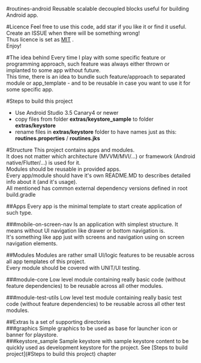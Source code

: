 #routines-android
Reusable scalable decoupled blocks useful for building Android app.

#Licence
Feel free to use this code, add star if you like it or find it useful.  
Create an ISSUE when there will be something wrong!  
Thus licence is set as [MIT](LICENSE) .  
Enjoy!  

#The idea behind
Every time I play with some specific feature or programming approach, such feature was always either thrown or implanted to some app without future.  
This time, there is an idea to bundle such feature/approach to separated module or app_template - and to be reusable in case you want to use it for some specific app.

#Steps to build this project
- Use Android Studio 3.5 Canary4 or newer
- copy files from folder **extras/keystore_sample** to folder **extras/keystore** 
- rename files in **extras/keystore** folder to have names just as this: **routines.properties** / **routines.jks**

#Structure
This project contains apps and modules.   
It does not matter which architecture (MVVM/MVI/...) or framework (Android native/Flutter/...) is used for it.  
Modules should be reusable in provided apps.  
Every app/module should have it's own README.MD to describes detailed info about it (and it's usage).  
All mentioned has common external dependency versions defined in root build.gradle  

	
##Apps
Every app is the minimal template to start create application of such type.  

###mobile-on-screen-nav
Is an application with simplest structure.  It means without UI navigation like drawer or bottom navigation is.  
It's something like app just with screens and navigation using on screen navigation elements.  

##Modules
Modules are rather small UI/logic features to be reusable across all app templates of this project.  
Every module should be covered with UNIT/UI testing.  

###module-core
Low level module containing really basic code (without feature dependencies) to be reusable across all other modules.  


###module-test-utils
Low level test module containing really basic test code (without feature dependencies) to be reusable across all other test modules.  

##Extras
Is a set of supporting directories  
###graphics
Simple graphics to be used as base for launcher icon or banner for playstore.  
###keystore_sample
Sample keystore with sample keystore content to be quickly used as development keystore for the project. See [Steps to build project](#Steps to build this project) chapter 

